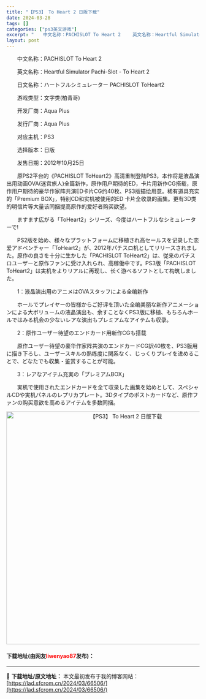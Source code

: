 ```yaml
---
title: "【PS3】 To Heart 2 日版下载"
date: 2024-03-28
tags: []
categories: ["ps3英文游戏"]
excerpt: "　　中文名称：PACHISLOT To Heart 2 　　英文名称：Heartful Simulator Pachi-Slot - To Heart 2 　　日文名称：ハートフルシミュレーター PACHISLOT ToHeart2 　　游戏类型：文字类(柏青哥) 　　开发厂商：Aqua Plus &hellip;"
layout: post
---
```


 <p>　　中文名称：PACHISLOT To Heart 2</p> <p>　　英文名称：Heartful Simulator Pachi-Slot - To Heart 2</p> <p>　　日文名称：ハートフルシミュレーター PACHISLOT ToHeart2</p> <p>　　游戏类型：文字类(柏青哥)</p> <p>　　开发厂商：Aqua Plus</p> <p>　　发行厂商：Aqua Plus</p> <p>　　对应主机：PS3</p> <p>　　选择版本：日版</p> <p>　　发售日期：2012年10月25日</p> <p>　　原PS2平台的《PACHISLOT ToHeart2》高清重制登陆PS3，本作将是液晶演出用动画OVA(迷宫旅人)全篇新作，原作用户期待的ED，卡片用新作CG搭载，原作用户期待的豪华作家阵共演ED卡片CG约40枚、PS3版描绘用意。稀有道具充实的「Premium BOX」，特别CD和实机被使用的ED 卡片全收录的画集。更有3D类的明信片等大量该同捆提高原作的爱好者购买欲望。</p> <p>　　ますます広がる「ToHeart2」シリーズ、今度はハートフルなシミュレーターで!</p> <p>　　PS2版を始め、様々なプラットフォームに移植され高セールスを记录した恋爱アドベンチャー「ToHeart2」が、2012年パチスロ机としてリリースされました。原作の良さを十分に生かした「PACHISLOT ToHeart2」は、従来のパチスロユーザーと原作ファンに受け入れられ、高稼働中です。PS3版「PACHISLOT ToHeart2」は実机をよりリアルに再现し、长く游べるソフトとして构筑しました。</p> <p>　　1：液晶演出用のアニメはOVAスタッフによる全编新作</p> <p>　　ホールでプレイヤーの皆様からご好评を顶いた全编美丽な新作アニメーションによる大ボリュームの液晶演出も、余すことなくPS3版に移植、もちろんホールではみる机会の少ないレアな演出もプレミアムなアイテムも収录。</p> <p>　　2：原作ユーザー待望のエンドカード用新作CGも搭载</p> <p>　　原作ユーザー待望の豪华作家阵共演のエンドカードCG訳40枚を、PS3版用に描き下ろし、ユーザースキルの熟练度に関系なく、じっくりプレイを进めることで、どなたでも収集・鉴赏することが可能。</p> <p>　　3：レアなアイテム充実の「プレミアムBOX」</p> <p>　　実机で使用されたエンドカードを全て収录した画集を始めとして、スペシャルCDや実机パネルのレプリカプレート。3Dタイプのポストカードなど、原作ファンの购买意欲を高めるアイテムを多数同捆。</p> <p align="center"><img align="" border="0" src="https://lad.sfcrom.cn/wp-content/uploads/2024/03/20240328_66051bd65f1d5.jpg" width="608" alt="【PS3】 To Heart 2 日版下载" /></p> <p><h4>下载地址(由网友<font color="red">liwenyao87</font>发布)：</h4></p> 

---
📖 **下载地址/原文地址：** 本文最初发布于我的博客网站：[https://lad.sfcrom.cn/2024/03/66506/](https://lad.sfcrom.cn/2024/03/66506/)
